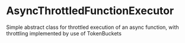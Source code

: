 # AsyncThrottledFunctionExecutor
Simple abstract class for throttled execution of an async function, with throttling implemented by use of TokenBuckets
